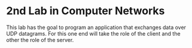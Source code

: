 # 2nd Lab in Computer Networks

This lab has the goal to program an application that exchanges data over UDP datagrams. For this one end will take the role of the client and the other the role of the server. 


